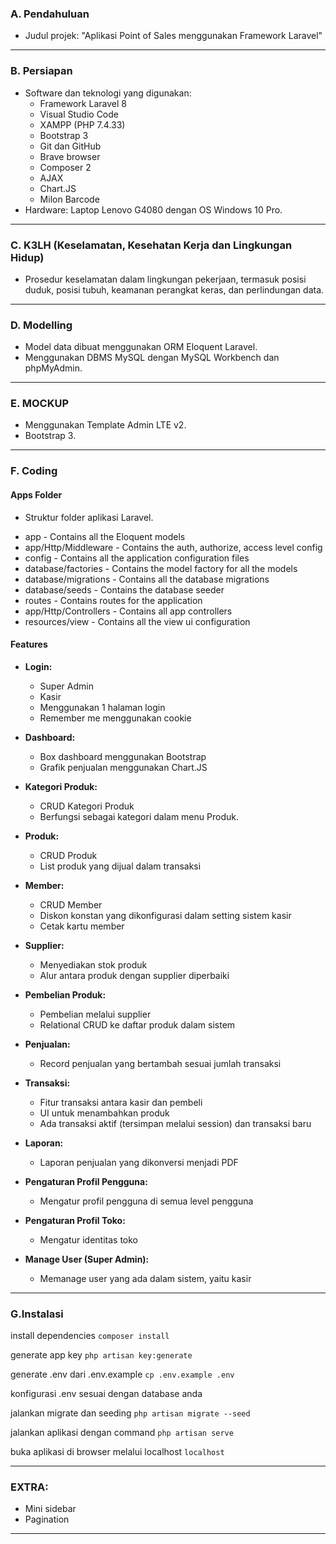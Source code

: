 ### A. Pendahuluan

- Judul projek: "Aplikasi Point of Sales menggunakan Framework Laravel"

-------------------------

### B. Persiapan

- Software dan teknologi yang digunakan:
  - Framework Laravel 8
  - Visual Studio Code
  - XAMPP (PHP 7.4.33)
  - Bootstrap 3
  - Git dan GitHub
  - Brave browser
  - Composer 2
  - AJAX
  - Chart.JS
  - Milon Barcode
- Hardware: Laptop Lenovo G4080 dengan OS Windows 10 Pro.

-------------------------

### C. K3LH (Keselamatan, Kesehatan Kerja dan Lingkungan Hidup)

- Prosedur keselamatan dalam lingkungan pekerjaan, termasuk posisi duduk, posisi tubuh, keamanan perangkat keras, dan perlindungan data.

-------------------------

### D. Modelling

- Model data dibuat menggunakan ORM Eloquent Laravel.
- Menggunakan DBMS MySQL dengan MySQL Workbench dan phpMyAdmin.

-------------------------

### E. MOCKUP

- Menggunakan Template Admin LTE v2.
- Bootstrap 3.

-------------------------

### F. Coding

#### Apps Folder

- Struktur folder aplikasi Laravel.
+ app - Contains all the Eloquent models
+ app/Http/Middleware - Contains the auth, authorize, access level config
+ config - Contains all the application configuration files
+ database/factories - Contains the model factory for all the models
+ database/migrations - Contains all the database migrations
+ database/seeds - Contains the database seeder
+ routes - Contains routes for the application
+ app/Http/Controllers - Contains all app controllers
+ resources/view - Contains all the view ui configuration

#### Features

- **Login:**
  - Super Admin
  - Kasir
  - Menggunakan 1 halaman login
  - Remember me menggunakan cookie

- **Dashboard:**
  - Box dashboard menggunakan Bootstrap
  - Grafik penjualan menggunakan Chart.JS

- **Kategori Produk:**
  - CRUD Kategori Produk
  - Berfungsi sebagai kategori dalam menu Produk.

- **Produk:**
  - CRUD Produk
  - List produk yang dijual dalam transaksi

- **Member:**
  - CRUD Member
  - Diskon konstan yang dikonfigurasi dalam setting sistem kasir
  - Cetak kartu member

- **Supplier:**
  - Menyediakan stok produk
  - Alur antara produk dengan supplier diperbaiki

- **Pembelian Produk:**
  - Pembelian melalui supplier
  - Relational CRUD ke daftar produk dalam sistem

- **Penjualan:**
  - Record penjualan yang bertambah sesuai jumlah transaksi

- **Transaksi:**
  - Fitur transaksi antara kasir dan pembeli
  - UI untuk menambahkan produk
  - Ada transaksi aktif (tersimpan melalui session) dan transaksi baru

- **Laporan:**
  - Laporan penjualan yang dikonversi menjadi PDF

- **Pengaturan Profil Pengguna:**
  - Mengatur profil pengguna di semua level pengguna

- **Pengaturan Profil Toko:**
  - Mengatur identitas toko

- **Manage User (Super Admin):**
  - Memanage user yang ada dalam sistem, yaitu kasir

-------------------------

### G.Instalasi

install dependencies
`composer install`

generate app key
`php artisan key:generate`

generate .env dari .env.example
`cp .env.example .env`

konfigurasi .env sesuai dengan database anda

jalankan migrate dan seeding
`php artisan migrate --seed`

jalankan aplikasi dengan command
`php artisan serve`

buka aplikasi di browser melalui localhost
`localhost`

-------------------------

### EXTRA:

- Mini sidebar
- Pagination

-------------------------
